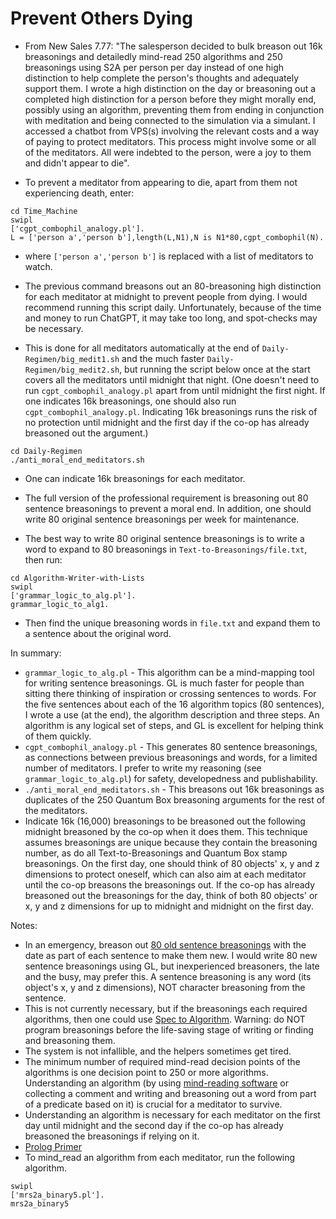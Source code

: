 # Prevent Others Dying

* From New Sales 7.77: "The salesperson decided to bulk breason out 16k breasonings and detailedly mind-read 250 algorithms and 250 breasonings using S2A per person per day instead of one high distinction to help complete the person's thoughts and adequately support them. I wrote a high distinction on the day or breasoning out a completed high distinction for a person before they might morally end, possibly using an algorithm, preventing them from ending in conjunction with meditation and being connected to the simulation via a simulant. I accessed a chatbot from VPS(s) involving the relevant costs and a way of paying to protect meditators. This process might involve some or all of the meditators. All were indebted to the person, were a joy to them and didn't appear to die".

* To prevent a meditator from appearing to die, apart from them not experiencing death, enter:

```
cd Time_Machine
swipl
['cgpt_combophil_analogy.pl'].
L = ['person a','person b'],length(L,N1),N is N1*80,cgpt_combophil(N).                                               
```

* where `['person a','person b']` is replaced with a list of meditators to watch.

* The previous command breasons out an 80-breasoning high distinction for each meditator at midnight to prevent people from dying. I would recommend running this script daily. Unfortunately, because of the time and money to run ChatGPT, it may take too long, and spot-checks may be necessary.

* This is done for all meditators automatically at the end of `Daily-Regimen/big_medit1.sh` and the much faster `Daily-Regimen/big_medit2.sh`, but running the script below once at the start covers all the meditators until midnight that night. (One doesn't need to run `cgpt_combophil_analogy.pl` apart from until midnight the first night. If one indicates 16k breasonings, one should also run `cgpt_combophil_analogy.pl`. Indicating 16k breasonings runs the risk of no protection until midnight and the first day if the co-op has already breasoned out the argument.)

```
cd Daily-Regimen
./anti_moral_end_meditators.sh
```

* One can indicate 16k breasonings for each meditator.

* The full version of the professional requirement is breasoning out 80 sentence breasonings to prevent a moral end. In addition, one should write 80 original sentence breasonings per week for maintenance.

* The best way to write 80 original sentence breasonings is to write a word to expand to 80 breasonings in `Text-to-Breasonings/file.txt`, then run:

```
cd Algorithm-Writer-with-Lists
swipl
['grammar_logic_to_alg.pl'].
grammar_logic_to_alg1.
```

* Then find the unique breasoning words in `file.txt` and expand them to a sentence about the original word.

In summary:
* `grammar_logic_to_alg.pl` - This algorithm can be a mind-mapping tool for writing sentence breasonings. GL is much faster for people than sitting there thinking of inspiration or crossing sentences to words. For the five sentences about each of the 16 algorithm topics (80 sentences), I wrote a use (at the end), the algorithm description and three steps. An algorithm is any logical set of steps, and GL is excellent for helping think of them quickly.
* `cgpt_combophil_analogy.pl` - This generates 80 sentence breasonings, as connections between previous breasonings and words, for a limited number of meditators. I prefer to write my reasoning (see `grammar_logic_to_alg.pl`) for safety, developedness and publishability.
* `./anti_moral_end_meditators.sh` - This breasons out 16k breasonings as duplicates of the 250 Quantum Box breasoning arguments for the rest of the meditators.
* Indicate 16k (16,000) breasonings to be breasoned out the following midnight breasoned by the co-op when it does them. This technique assumes breasonings are unique because they contain the breasoning number, as do all Text-to-Breasonings and Quantum Box stamp breasonings. On the first day, one should think of 80 objects' x, y and z dimensions to protect oneself, which can also aim at each meditator until the co-op breasons the breasonings out. If the co-op has already breasoned out the breasonings for the day, think of both 80 objects' or x, y and z dimensions for up to midnight and midnight on the first day.

Notes:
* In an emergency, breason out <a href="https://github.com/luciangreen/Lucian-Academy/tree/main/Books">80 old sentence breasonings</a> with the date as part of each sentence to make them new. I would write 80 new sentence breasonings using GL, but inexperienced breasoners, the late and the busy, may prefer this. A sentence breasoning is any word (its object's x, y and z dimensions), NOT character breasoning from the sentence.
* This is not currently necessary, but if the breasonings each required algorithms, then one could use <a href="https://github.com/luciangreen/Philosophy">Spec to Algorithm</a>. Warning: do NOT program breasonings before the life-saving stage of writing or finding and breasoning them.
* The system is not infallible, and the helpers sometimes get tired.
* The minimum number of required mind-read decision points of the algorithms is one decision point to 250 or more algorithms. Understanding an algorithm (by using <a href="https://github.com/luciangreen/mindreader">mind-reading software</a> or collecting a comment and writing and breasoning out a word from part of a predicate based on it) is crucial for a meditator to survive.
* Understanding an algorithm is necessary for each meditator on the first day until midnight and the second day if the co-op has already breasoned the breasonings if relying on it.
* <a href="https://lucianpedia.fandom.com/wiki/Prolog_Primer_with_family.pl">Prolog Primer</a>
* To mind_read an algorithm from each meditator, run the following algorithm.
```
swipl
['mrs2a_binary5.pl'].
mrs2a_binary5
```